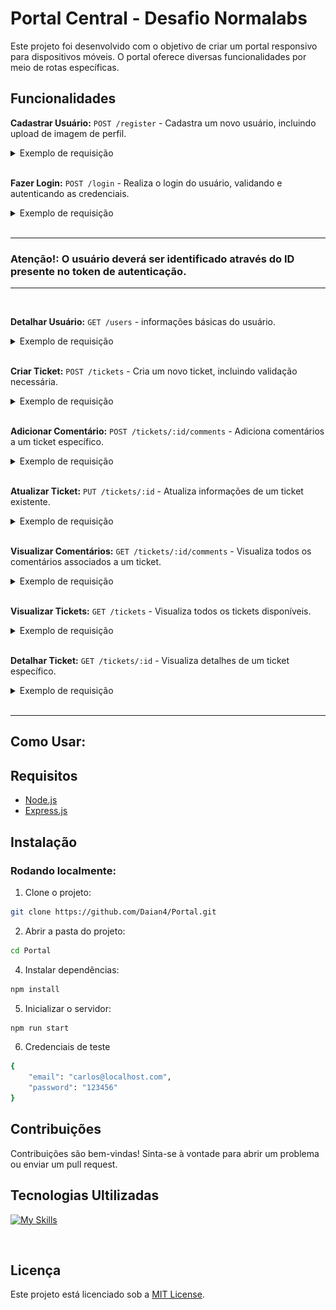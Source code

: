 # **Portal Central - Desafio Normalabs**

Este projeto foi desenvolvido com o objetivo de criar um portal responsivo para dispositivos móveis. O portal oferece diversas funcionalidades por meio de rotas específicas.

## Funcionalidades
**Cadastrar Usuário:** `POST /register` - Cadastra um novo usuário, incluindo upload de imagem de perfil.

<details><summary>  
  Exemplo de requisição 
</summary>

<img src='./img/img_exemplo.png'>

</details>

<br>

**Fazer Login:** `POST /login` - Realiza o login do usuário, validando e autenticando as credenciais.

<details><summary>  
  Exemplo de requisição 
</summary>

```javascript
// POST / login
{
	"email": "daiana@localhost.com",
	"password": "123456"
}
```

</details>

<br>

---
### **Atenção!:** O usuário deverá ser identificado através do ID presente no token de autenticação.
---
<br>

**Detalhar Usuário:** `GET /users` - informações básicas do usuário.

<details><summary>  
  Exemplo de requisição 
</summary>

```javascript
// GET / users
//Sem conteúdo no corpo (body) da requisição
```

</details>

<br>

**Criar Ticket:** `POST /tickets` - Cria um novo ticket, incluindo validação necessária.

<details><summary>  
  Exemplo de requisição 
</summary>

```javascript
// POST / tickets
{
	"title": "atraso",
	"description": "aguardando pedido do piso",
	"status": "Aberto"
}
```

</details>

<br>

**Adicionar Comentário:** `POST /tickets/:id/comments` - Adiciona comentários a um ticket específico.

<details><summary>  
  Exemplo de requisição 
</summary>

```javascript
// POST / tickets / :id / comments
{
	"message": "meu pedido está atrasado uma semana"
}
```

</details>

<br>

**Atualizar Ticket:** `PUT /tickets/:id` - Atualiza informações de um ticket existente.

<details><summary>  
  Exemplo de requisição 
</summary>

```javascript
// PUT / tickets / :id
{
	"status": "Finalizado"
}
```

</details>

<br>

**Visualizar Comentários:** `GET /tickets/:id/comments` - Visualiza todos os comentários associados a um ticket.

<details><summary>  
  Exemplo de requisição 
</summary>

```javascript
// GET / tickets / :id / comments
//Sem conteúdo no corpo (body) da requisição
```
</details>

<br>

**Visualizar Tickets:** `GET /tickets` - Visualiza todos os tickets disponíveis.

<details><summary>  
  Exemplo de requisição 
</summary>

```javascript
// GET / tickets
//Sem conteúdo no corpo (body) da requisição
```
</details>

<br>

**Detalhar Ticket:** `GET /tickets/:id` - Visualiza detalhes de um ticket específico.

<details><summary>  
  Exemplo de requisição 
</summary>

```javascript
// GET / tickets / :id
//Sem conteúdo no corpo (body) da requisição
```

</details>

<br>

---
## Como Usar:

## Requisitos

- [Node.js](https://nodejs.org/)
- [Express.js](https://expressjs.com/)

## Instalação
### Rodando localmente:  
</summary>

1. Clone o projeto:

```bash
git clone https://github.com/Daian4/Portal.git
```

2. Abrir a pasta do projeto:

```bash
cd Portal
```

4. Instalar dependências:

```bash
npm install
```

5. Inicializar o servidor:

```bash
npm run start
```
6. Credenciais de teste
```bash
{
	"email": "carlos@localhost.com",
	"password": "123456"
}
```
## Contribuições

Contribuições são bem-vindas! Sinta-se à vontade para abrir um problema ou enviar um pull request.

## Tecnologias Ultilizadas 

[![My Skills](https://skillicons.dev/icons?i=javascript,nodejs,express,git,github,postgres,sqlite&perline=3)](https://skillicons.dev)

  <br/> 

## Licença

Este projeto está licenciado sob a [MIT License](LICENSE).


